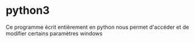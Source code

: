 # python3
Ce programme écrit entièrement en python nous permet d'accéder et de modifier certains paramètres windows 
